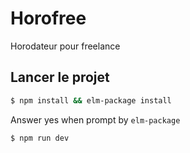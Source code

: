 # Horofree
Horodateur pour freelance

## Lancer le projet
```bash
$ npm install && elm-package install
```

Answer yes when prompt by `elm-package`

```
$ npm run dev
```
